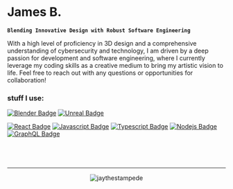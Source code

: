 # James B.
**`Blending Innovative Design with Robust Software Engineering`**

With a high level of proficiency in 3D design and a comprehensive understanding of cybersecurity and technology, I am driven by a deep passion for development and software engineering, where I currently leverage my coding skills as a creative medium to bring my artistic vision to life. Feel free to reach out with any questions or opportunities for collaboration!


<h3 align="left">stuff I use:</h3>


<p align="center"> 

[![Blender Badge](https://img.shields.io/badge/blender-blue?logo=blender)](#) 
[![Unreal Badge](https://img.shields.io/badge/unreal-%230E1128?logo=unrealengine)](#)

[![React Badge](https://img.shields.io/badge/-React-61DBFB?style=for-the-badge&labelColor=black&logo=react&logoColor=61DBFB)](#) 
[![Javascript Badge](https://img.shields.io/badge/-Javascript-F0DB4F?style=for-the-badge&labelColor=black&logo=javascript&logoColor=F0DB4F)](#) 
[![Typescript Badge](https://img.shields.io/badge/-Typescript-007acc?style=for-the-badge&labelColor=black&logo=typescript&logoColor=007acc)](#) 
[![Nodejs Badge](https://img.shields.io/badge/-Nodejs-3C873A?style=for-the-badge&labelColor=black&logo=node.js&logoColor=3C873A)](#) 
[![GraphQL Badge](https://img.shields.io/badge/-GraphQl-e535ab?style=for-the-badge&labelColor=black&logo=node.js&logoColor=e535ab)](#)

  
  </p>

  <br/>

#
###

---

<p align="center"><img align="center" src="https://github-readme-streak-stats.herokuapp.com/?user=jaythestampede&&theme=icegray&hide_border=true&date_format=%5BY.%5Dn.j" alt="jaythestampede" /></p>

